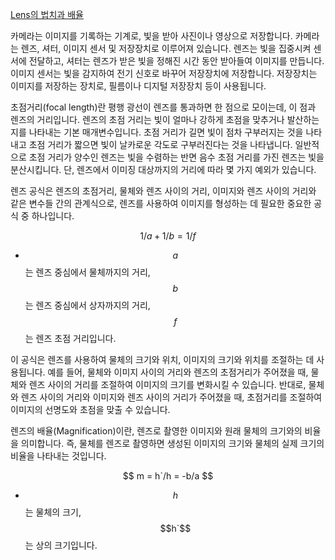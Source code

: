 [Lens의 법치과 배율](http://photo.wins.or.kr/lecture/%EC%B9%B4%EB%A9%94%EB%9D%BC%EC%9D%98%EA%B5%AC%EC%A1%B0/%EB%A0%8C%EC%A6%88/%EB%A0%8C%EC%A6%88%EC%9D%98%EB%B2%95%EC%B9%99.htm)

카메라는 이미지를 기록하는 기계로, 빛을 받아 사진이나 영상으로 저장합니다. 카메라는 렌즈, 셔터, 이미지 센서 및 저장장치로 이루어져 있습니다. 렌즈는 빛을 집중시켜 센서에 전달하고, 셔터는 렌즈가 받은 빛을 정해진 시간 동안 받아들여 이미지를 만듭니다. 이미지 센서는 빛을 감지하여 전기 신호로 바꾸어 저장장치에 저장합니다. 저장장치는 이미지를 저장하는 장치로, 필름이나 디지털 저장장치 등이 사용됩니다.
  
초점거리(focal length)란 평행 광선이 렌즈를 통과하면 한 점으로 모이는데, 이 점과 렌즈의 거리입니다. 렌즈의 초점 거리는 빛이 얼마나 강하게 초점을 맞추거나 발산하는지를 나타내는 기본 매개변수입니다. 초점 거리가 길면 빛이 점차 구부러지는 것을 나타내고 초점 거리가 짧으면 빛이 날카로운 각도로 구부러진다는 것을 나타냅니다. 일반적으로 초점 거리가 양수인 렌즈는 빛을 수렴하는 반면 음수 초점 거리를 가진 렌즈는 빛을 분산시킵니다. 단, 렌즈에서 이미징 대상까지의 거리에 따라 몇 가지 예외가 있습니다.

렌즈 공식은 렌즈의 초점거리, 물체와 렌즈 사이의 거리, 이미지와 렌즈 사이의 거리와 같은 변수들 간의 관계식으로, 렌즈를 사용하여 이미지를 형성하는 데 필요한 중요한 공식 중 하나입니다.

$$ 1/a + 1/b = 1/f $$

* $$a$$는 렌즈 중심에서 물체까지의 거리, $$b$$는 렌즈 중심에서 상자까지의 거리, $$f$$는 렌즈 초점 거리입니다.

이 공식은 렌즈를 사용하여 물체의 크기와 위치, 이미지의 크기와 위치를 조절하는 데 사용됩니다. 예를 들어, 물체와 이미지 사이의 거리와 렌즈의 초점거리가 주어졌을 때, 물체와 렌즈 사이의 거리를 조절하여 이미지의 크기를 변화시킬 수 있습니다. 반대로, 물체와 렌즈 사이의 거리와 이미지와 렌즈 사이의 거리가 주어졌을 때, 초점거리를 조절하여 이미지의 선명도와 초점을 맞출 수 있습니다.

렌즈의 배율(Magnification)이란, 렌즈로 촬영한 이미지와 원래 물체의 크기와의 비율을 의미합니다. 즉, 물체를 렌즈로 촬영하면 생성된 이미지의 크기와 물체의 실제 크기의 비율을 나타내는 것입니다.

$$ m = h`/h = -b/a $$

* $$h$$는 물체의 크기, $$h`$$는 상의 크기입니다.